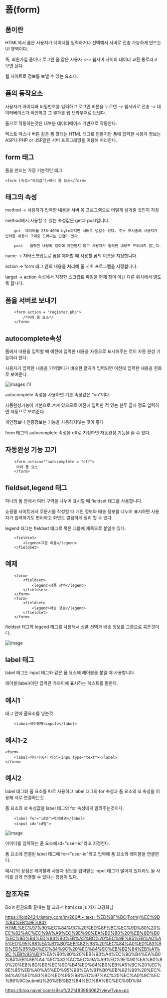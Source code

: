 폼(form)
===

폼이란
---

HTML에서 폼은 사용자가 데이터를 입력하거나 선택해서 서버로 전송 가능하게 만드는 UI 영역이다.

즉, 회원가입 폼이나 로그인 폼 같은 사용자 <-> 웹서버 사이의 데이터 교환 통로라고 보면 된다.

웹 사이트로 정보를 보낼 수 있는 요소다.

폼의 동작요소
---

사용자가 아이디와 비밀번호를 입력하고 로그인 버튼을 누르면 -> 웹서버로 전송 -> 데이터베이스가 확인하고 그 결과를 웹 브라우저로 보낸다.

폼으로 작동하는것은 대부분 데이터베이스 기반으로 작동한다.

텍스트 박스나 버튼 같은 폼 형태는 HTML 태그로 만들지만 폼에 입력한 사용자 정보는 ASP나 PHP or JSP같은 서버 프로그래밍을 이용해 처리한다.

form 태그
---

폼을 만드는 가장 기본적인 태그

    <form [속성="속성값"]>여러 폼 요소</form>

태그의 속성
---

method -> 사용자가 입력한 내용을 서버 쪽 프로그램으로 어떻게 넘겨줄 것인지 지정

method에서 사용할 수 있는 속성값은 get과 post입니다.

        get -데이터를 256~4096 byte까지만 서버로 넘길수 있다. 주소 표시줄에 사용자가 입력한 내용이 그대로 드러나는 단점이 있다.

        post - 입력한 내용의 길이에 제한받지 않고 사용자가 입력한 내용도 드러내지 않는다.

name -> 자바스크립트로 폼을 제어할 때 사용할 폼의 이름을 지정합니다.

action -> form 태그 안의 내용을 처리해 줄 서버 프로그램을 지정합니다.

target -> action 속성에서 지정한 스크립트 파일을 현재 창이 아닌 다른 위치에서 열도록 합니다.


폼을 서버로 보내기
---

        <form action = "register.php">
            /*여러 폼 요소*/
        </form>    

autocomplete속성
----

폼에서 내용을 입력할 때 예전에 입력한 내용을 자동으로 표시해주는 것이 자동 완성 기능이라 한다.

사용자가 입력한 내용을 기억했다가 비슷한 글자가 입력되면 이전에 입력한 내용을 힌트로 보여준다.

![images (1)](https://github.com/user-attachments/assets/f3ddff6b-73c5-4282-aabc-8c6e1440e9eb)

autocomplete 속성을 사용하면 기본 속성값은 "on"이다.

자동완성기능이 기본으로 켜져 있으므로 예전에 입력한 적 있는 한두 글자 정도 입력하면 자동으로 보여준다.

개인정보나 인증정보는 기능을 사용하지않는 것이 좋다

form 태그의 autocomplete 속성을 off로 지정하면 자동완성 기능을 끌 수 있다.

자동완성 기능 끄기
---

        <form action=""autocomplete = "off">
         여러 폼 요소
        </form> 

fieldset,legend 태그
----

하나의 폼 안에서 여러 구역을 나누어 표시할 때 fieldset 태그를 사용합니다. 

쇼핑몰 사이트에서 주문서를 작성할 때 개인 정보와 배송 정보를 나누어 표시하면 사용자가 입력하기도 편리하고 화면도 깔끔하게 정리 할 수 있다.

legend 태그는 fieldset 태그로 묶은 그룹에 제목으로 붙일수 있다.

        <fieldset>
            <legend>그룹 이름</legend>
        </fieldset>

예제
---

        <form>
            <fieldset>
                <legend>상품 선택</legend>
            </fieldset>
        </form>
        <form>
            <fieldset>
                <legend>배송 정보</legend>
            </fieldset>
        </form>

fieldset 태그와 legend 태그를 사용해서 상품 선택과 배송 정보를 그룹으로 묶은것이다.

![image](https://github.com/user-attachments/assets/063b5c05-ef9b-4e65-9cbd-5022f234913f)

label 태그
---

label 태그는 input 태그와 같은 폼 요소에 레이블을 붙일 때 사용합니다.

레이블(label)이란 입력란 가까이에 표시하는 텍스트를 말한다.

예시1
---

태그 안에 폼요소를 넣는것

        <label>레이블명<input></label>

예시1-2
--

    <form>
        <label>아이디(6자 이상)<inpu type="text"></label>
    </form>

예시2
---

label 태그와 폼 요소를 따로 사용하고 label 태그의 for 속성과 폼 요소의 id 속성을 이용해 서로 연결하는것

폼 요소의 id 속성값을 label 태그의 for 속성에게 알려주는것이다.


        <label for="id명">레이블명</label>
        <input id="id명">

![image](https://github.com/user-attachments/assets/3e721290-cdea-4e51-8b95-06b2702f2f1b)

아이디를 입력하는 폼 요소에 id="user-id"라고 지정한다.

폼 요소에 연결된 label 태그에 for="user-id"라고 입력해 폼 요소와 레이블을 연결한다.

예시2의 장점은 레이블과 사용자 정보를 입력받는 input 태그가 떨어져 있더라도 둘 사이를 쉽게 연결할 수 있다는 장점이 있다.



참조자료
---
Do it 한권으로 끝내는 웹 교과서 html css js 저자 고경희님

https://lold2424.tistory.com/m/260#:~:text=%ED%8F%BC(Form)%EC%9D%B4%EB%9E%80?HTML%EC%97%90%EC%84%9C%20%ED%8F%BC%EC%9D%80%20%EC%82%AC%EC%9A%A9%EC%9E%90%EA%B0%80%20%EB%8D%B0%EC%9D%B4%ED%84%B0%EB%A5%BC%20%EC%9E%85%EB%A0%A5%ED%95%98%EA%B1%B0%EB%82%98%20%EC%84%A0%ED%83%9D%ED%95%B4%EC%84%9C%20%EC%84%9C%EB%B2%84%EB%A1%9C,%EB%93%B1)%EA%B0%80%20%EB%93%A4%EC%96%B4%EA%B0%84%EB%8B%A4.%EC%82%AC%EC%9A%A9%EC%9E%90%EA%B0%80%20%EB%8D%B0%EC%9D%B4%ED%84%B0%EB%A5%BC%20%EC%9E%85%EB%A0%A5%ED%95%98%EA%B1%B0%EB%82%98%20%EC%84%A0%ED%83%9D%ED%95%98%EC%97%AC%20%EC%A0%9C%EC%B6%9C(submit)%20%EB%B2%84%ED%8A%BC%EC%9D%84

https://blog.naver.com/s9soft/221483966082?viewType=pc
